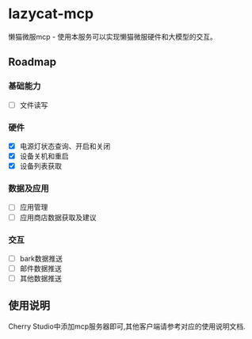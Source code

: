 # lazycat-mcp
懒猫微服mcp - 使用本服务可以实现懒猫微服硬件和大模型的交互。

## Roadmap
### 基础能力
- [ ] 文件读写
### 硬件
- [x] 电源灯状态查询、开启和关闭
- [x] 设备关机和重启
- [x] 设备列表获取
### 数据及应用
- [ ] 应用管理
- [ ] 应用商店数据获取及建议
### 交互
- [ ] bark数据推送
- [ ] 邮件数据推送
- [ ] 其他数据推送
## 使用说明
 Cherry Studio中添加mcp服务器即可,其他客户端请参考对应的使用说明文档.

